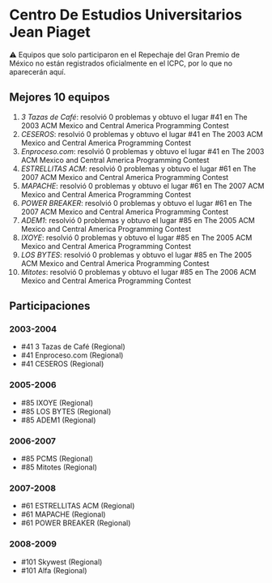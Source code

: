 # Centro De Estudios Universitarios Jean Piaget

:warning: Equipos que solo participaron en el Repechaje del Gran Premio de México no están registrados oficialmente en el ICPC, por lo que no aparecerán aquí.

## Mejores 10 equipos

1. _3 Tazas de Café_: resolvió 0 problemas y obtuvo el lugar #41 en The 2003 ACM Mexico and Central America Programming Contest
1. _CESEROS_: resolvió 0 problemas y obtuvo el lugar #41 en The 2003 ACM Mexico and Central America Programming Contest
1. _Enproceso.com_: resolvió 0 problemas y obtuvo el lugar #41 en The 2003 ACM Mexico and Central America Programming Contest
1. _ESTRELLITAS ACM_: resolvió 0 problemas y obtuvo el lugar #61 en The 2007 ACM Mexico and Central America Programming Contest
1. _MAPACHE_: resolvió 0 problemas y obtuvo el lugar #61 en The 2007 ACM Mexico and Central America Programming Contest
1. _POWER BREAKER_: resolvió 0 problemas y obtuvo el lugar #61 en The 2007 ACM Mexico and Central America Programming Contest
1. _ADEM1_: resolvió 0 problemas y obtuvo el lugar #85 en The 2005 ACM Mexico and Central America Programming Contest
1. _IXOYE_: resolvió 0 problemas y obtuvo el lugar #85 en The 2005 ACM Mexico and Central America Programming Contest
1. _LOS BYTES_: resolvió 0 problemas y obtuvo el lugar #85 en The 2005 ACM Mexico and Central America Programming Contest
1. _Mitotes_: resolvió 0 problemas y obtuvo el lugar #85 en The 2006 ACM Mexico and Central America Programming Contest

## Participaciones

### 2003-2004

- #41 3 Tazas de Café (Regional)
- #41 Enproceso.com (Regional)
- #41 CESEROS (Regional)

### 2005-2006

- #85 IXOYE (Regional)
- #85 LOS BYTES (Regional)
- #85 ADEM1 (Regional)

### 2006-2007

- #85 PCMS (Regional)
- #85 Mitotes (Regional)

### 2007-2008

- #61 ESTRELLITAS ACM (Regional)
- #61 MAPACHE (Regional)
- #61 POWER BREAKER (Regional)

### 2008-2009

- #101 Skywest (Regional)
- #101 Alfa (Regional)



